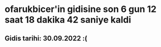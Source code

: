 # ofarukbicer'in gidisine son 6 gun 12 saat 18 dakika 42 saniye kaldi

## Gidis tarihi: 30.09.2022 :(